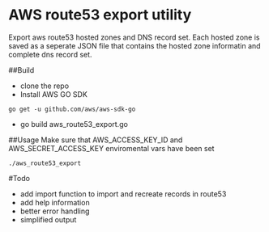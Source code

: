 # AWS route53 export utility
Export aws route53 hosted zones and DNS record set. Each hosted zone is saved as a seperate JSON file that contains the hosted zone informatin and complete dns record set.

##Build
- clone the repo
-  Install AWS GO SDK
  ```
  go get -u github.com/aws/aws-sdk-go
  ```
- go build aws_route53_export.go

##Usage
Make sure that AWS_ACCESS_KEY_ID and AWS_SECRET_ACCESS_KEY enviromental vars have been set
```
./aws_route53_export
```
#Todo 
- add import  function to import and recreate records in route53
- add help information
- better error handling
- simplified output  
